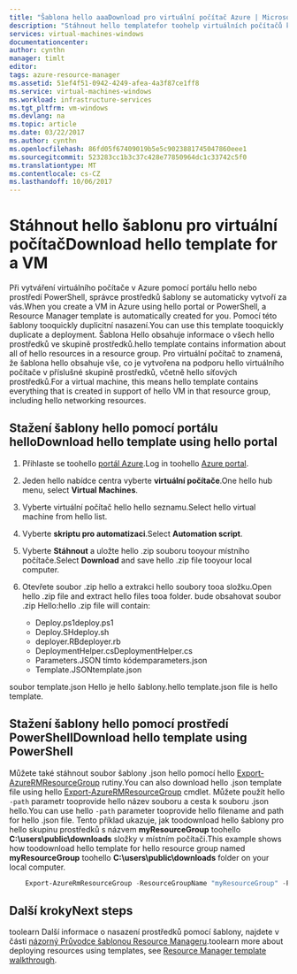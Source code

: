 ```yaml
---
title: "Šablona hello aaaDownload pro virtuální počítač Azure | Microsoft Docs"
description: "Stáhnout hello templatefor toohelp virtuálních počítačů k automatizaci nasazení v modelu nasazení Resource Manager hello"
services: virtual-machines-windows
documentationcenter: 
author: cynthn
manager: timlt
editor: 
tags: azure-resource-manager
ms.assetid: 51ef4f51-0942-4249-afea-4a3f87ce1ff8
ms.service: virtual-machines-windows
ms.workload: infrastructure-services
ms.tgt_pltfrm: vm-windows
ms.devlang: na
ms.topic: article
ms.date: 03/22/2017
ms.author: cynthn
ms.openlocfilehash: 86fd05f67409019b5e5c9023881745047860eee1
ms.sourcegitcommit: 523283cc1b3c37c428e77850964dc1c33742c5f0
ms.translationtype: MT
ms.contentlocale: cs-CZ
ms.lasthandoff: 10/06/2017
---
```

# <a name="download-hello-template-for-a-vm"></a><span data-ttu-id="9ffc0-103">Stáhnout hello šablonu pro virtuální počítač</span><span class="sxs-lookup"><span data-stu-id="9ffc0-103">Download hello template for a VM</span></span>
<span data-ttu-id="9ffc0-104">Při vytváření virtuálního počítače v Azure pomocí portálu hello nebo prostředí PowerShell, správce prostředků šablony se automaticky vytvoří za vás.</span><span class="sxs-lookup"><span data-stu-id="9ffc0-104">When you create a VM in Azure using hello portal or PowerShell, a Resource Manager template is automatically created for you.</span></span> <span data-ttu-id="9ffc0-105">Pomocí této šablony tooquickly duplicitní nasazení.</span><span class="sxs-lookup"><span data-stu-id="9ffc0-105">You can use this template tooquickly duplicate a deployment.</span></span> <span data-ttu-id="9ffc0-106">Šablona Hello obsahuje informace o všech hello prostředků ve skupině prostředků.</span><span class="sxs-lookup"><span data-stu-id="9ffc0-106">hello template contains information about all of hello resources in a resource group.</span></span> <span data-ttu-id="9ffc0-107">Pro virtuální počítač to znamená, že šablona hello obsahuje vše, co je vytvořena na podporu hello virtuálního počítače v příslušné skupině prostředků, včetně hello síťových prostředků.</span><span class="sxs-lookup"><span data-stu-id="9ffc0-107">For a virtual machine, this means hello template contains everything that is created in support of hello VM in that resource group, including hello networking resources.</span></span>

## <a name="download-hello-template-using-hello-portal"></a><span data-ttu-id="9ffc0-108">Stažení šablony hello pomocí portálu hello</span><span class="sxs-lookup"><span data-stu-id="9ffc0-108">Download hello template using hello portal</span></span>
1. <span data-ttu-id="9ffc0-109">Přihlaste se toohello [portál Azure](https://portal.azure.com/).</span><span class="sxs-lookup"><span data-stu-id="9ffc0-109">Log in toohello [Azure portal](https://portal.azure.com/).</span></span>
2. <span data-ttu-id="9ffc0-110">Jeden hello nabídce centra vyberte **virtuální počítače**.</span><span class="sxs-lookup"><span data-stu-id="9ffc0-110">One hello hub menu, select **Virtual Machines**.</span></span>
3. <span data-ttu-id="9ffc0-111">Vyberte virtuální počítač hello hello seznamu.</span><span class="sxs-lookup"><span data-stu-id="9ffc0-111">Select hello virtual machine from hello list.</span></span>
4. <span data-ttu-id="9ffc0-112">Vyberte **skriptu pro automatizaci**.</span><span class="sxs-lookup"><span data-stu-id="9ffc0-112">Select **Automation script**.</span></span>
5. <span data-ttu-id="9ffc0-113">Vyberte **Stáhnout** a uložte hello .zip souboru tooyour místního počítače.</span><span class="sxs-lookup"><span data-stu-id="9ffc0-113">Select **Download** and save hello .zip file tooyour local computer.</span></span>
6. <span data-ttu-id="9ffc0-114">Otevřete soubor .zip hello a extrakci hello soubory tooa složku.</span><span class="sxs-lookup"><span data-stu-id="9ffc0-114">Open hello .zip file and extract hello files tooa folder.</span></span> <span data-ttu-id="9ffc0-115">bude obsahovat soubor .zip Hello:</span><span class="sxs-lookup"><span data-stu-id="9ffc0-115">hello .zip file will contain:</span></span>
   
   * <span data-ttu-id="9ffc0-116">Deploy.ps1</span><span class="sxs-lookup"><span data-stu-id="9ffc0-116">deploy.ps1</span></span>
   * <span data-ttu-id="9ffc0-117">Deploy.SH</span><span class="sxs-lookup"><span data-stu-id="9ffc0-117">deploy.sh</span></span> 
   * <span data-ttu-id="9ffc0-118">deployer.RB</span><span class="sxs-lookup"><span data-stu-id="9ffc0-118">deployer.rb</span></span>
   * <span data-ttu-id="9ffc0-119">DeploymentHelper.cs</span><span class="sxs-lookup"><span data-stu-id="9ffc0-119">DeploymentHelper.cs</span></span>
   * <span data-ttu-id="9ffc0-120">Parameters.JSON tímto kódem</span><span class="sxs-lookup"><span data-stu-id="9ffc0-120">parameters.json</span></span>
   * <span data-ttu-id="9ffc0-121">Template.JSON</span><span class="sxs-lookup"><span data-stu-id="9ffc0-121">template.json</span></span>

<span data-ttu-id="9ffc0-122">soubor template.json Hello je hello šablony.</span><span class="sxs-lookup"><span data-stu-id="9ffc0-122">hello template.json file is hello template.</span></span>

## <a name="download-hello-template-using-powershell"></a><span data-ttu-id="9ffc0-123">Stažení šablony hello pomocí prostředí PowerShell</span><span class="sxs-lookup"><span data-stu-id="9ffc0-123">Download hello template using PowerShell</span></span>
<span data-ttu-id="9ffc0-124">Můžete také stáhnout soubor šablony .json hello pomocí hello [Export-AzureRMResourceGroup](https://msdn.microsoft.com/library/mt715427.aspx) rutiny.</span><span class="sxs-lookup"><span data-stu-id="9ffc0-124">You can also download hello .json template file using hello [Export-AzureRMResourceGroup](https://msdn.microsoft.com/library/mt715427.aspx) cmdlet.</span></span> <span data-ttu-id="9ffc0-125">Můžete použít hello `-path` parametr tooprovide hello název souboru a cesta k souboru .json hello.</span><span class="sxs-lookup"><span data-stu-id="9ffc0-125">You can use hello `-path` parameter tooprovide hello filename and path for hello .json file.</span></span> <span data-ttu-id="9ffc0-126">Tento příklad ukazuje, jak toodownload hello šablony pro hello skupinu prostředků s názvem **myResourceGroup** toohello **C:\users\public\downloads** složky v místním počítači.</span><span class="sxs-lookup"><span data-stu-id="9ffc0-126">This example shows how toodownload hello template for hello resource group named **myResourceGroup** toohello **C:\users\public\downloads** folder on your local computer.</span></span>

```powershell
    Export-AzureRmResourceGroup -ResourceGroupName "myResourceGroup" -Path "C:\users\public\downloads"
```

## <a name="next-steps"></a><span data-ttu-id="9ffc0-127">Další kroky</span><span class="sxs-lookup"><span data-stu-id="9ffc0-127">Next steps</span></span>
<span data-ttu-id="9ffc0-128">toolearn Další informace o nasazení prostředků pomocí šablony, najdete v části [názorný Průvodce šablonou Resource Manageru](../../azure-resource-manager/resource-manager-template-walkthrough.md).</span><span class="sxs-lookup"><span data-stu-id="9ffc0-128">toolearn more about deploying resources using templates, see [Resource Manager template walkthrough](../../azure-resource-manager/resource-manager-template-walkthrough.md).</span></span>


